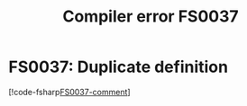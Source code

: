 ﻿---
title: "Compiler error FS0037"
ms.date: 12/25/2020
f1_keywords:
  - "FS0037"
helpviewer_keywords:
  - "FS0037"
---

# FS0037: Duplicate definition

[!code-fsharp[FS0037-comment](~/samples/snippets/fsharp/compiler-messages/fs0037.fsx#L2-L3)]
        